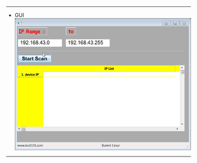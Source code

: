 

---
- GUI
![](https://github.com/mesleki2017/ip-scanner/blob/d8cf0724654455c837efa8b629239e47e07b05ca/img/1.png)

---